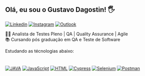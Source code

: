 
Olá, eu sou o Gustavo Dagostin! 🖐️
---

[![Linkedin](https://img.shields.io/badge/LinkedIn-0077B5?style=for-the-badge&logo=linkedin&logoColor=white)](https://www.linkedin.com/in/gustavo-dagostin-b0103799//)
[![Instagram](https://img.shields.io/badge/Instagram-E4405F?style=for-the-badge&logo=instagram&logoColor=white)](https://www.instagram.com/dagostingustavo/)
[![Outlook](https://img.shields.io/badge/Microsoft_Outlook-0078D4?style=for-the-badge&logo=microsoft-outlook&logoColor=white)](mailto:gustavodagostin752@hotmail.com)

👨‍💻 Analista de Testes Pleno | QA | Quality Assurance | Agile <br> 📚 Cursando pós graduação em QA e Teste de Software <br>

Estudando as técnologias abaixo:
#

[![JAVA](https://img.shields.io/badge/Java-ED8B00?style=for-the-badge&logo=openjdk&logoColor=whitee)](https://www.java.com/pt-BR/)
[![JavaScript](https://img.shields.io/badge/JavaScript-F7DF1E?style=for-the-badge&logo=javascript&logoColor=black)](https://javascript.info/document)
[![HTML](https://img.shields.io/badge/HTML-239120?style=for-the-badge&logo=html5&logoColor=white)](https://developer.mozilla.org/pt-BR/docs/Web/HTML)
[![Cypress](https://img.shields.io/badge/Cypress-blue?style=for-the-badge)](https://www.cypress.io/)
[![Selenium](https://img.shields.io/badge/Selenium-greeb?style=for-the-badge)](https://www.selenium.dev/)
[![Postman](https://img.shields.io/badge/Postman-orange?style=for-the-badge)](https://www.postman.com/)
